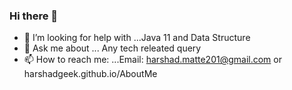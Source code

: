 ### Hi there 👋

<!--
**harshadgeek/harshadgeek** is a ✨ _special_ ✨ repository because its `README.md` (this file) appears on your GitHub profile.

Here are some ideas to get you started:
- 😄 Pronouns: ...
- ⚡ Fun fact: ...
- 👯 I’m looking to collaborate on ...

- 🔭 I’m currently working on ...Japanese Payment Systems
- 🌱 I’m currently learning ...Spring-Batch
-->
- 🤔 I’m looking for help with ...Java 11 and Data Structure
- 💬 Ask me about ... Any tech releated query
- 📫 How to reach me: ...Email: harshad.matte201@gmail.com or harshadgeek.github.io/AboutMe

